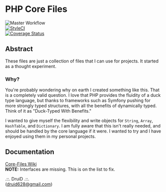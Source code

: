 # PHP Core Files
![Master Workflow](https://github.com/PHP-Alchemist/coreFiles/actions/workflows/php.yml/badge.svg)  
[![StyleCI](https://github.styleci.io/repos/283579344/shield?branch=master)](https://github.styleci.io/repos/283579344?branch=master)  
[![Coverage Status](https://coveralls.io/repos/github/PHP-Alchemist/coreFiles/badge.svg?branch=develop)](https://coveralls.io/github/PHP-Alchemist/coreFiles?branch=develop)

##  Abstract

These files are just a collection of files that I can use for projects. It started as a thought experiment. 

### Why?

You're probably wondering why on earth I created something like this. That is a completely valid question. I love that
PHP provides the fluidity of a duck type language, but thanks to frameworks such as Symfony pushing for more strongly 
typed structures, with all the benefits of dynamically typed. Think of it as "Duck-Typed With Benefits."

I wanted to give myself the flexibility and write objects for `String`, `Array`, `HashTable`, and `Dictionary`. I am 
fully aware that this isn't really needed, and should be handled by the core language if it were. I wanted to try and I 
have enjoyed using them in my personal projects.

## Documentation
[Core-Files Wiki](https://github.com/PHP-Alchemist/coreFiles/wiki)  
**NOTE:** Interfaces are missing. This is on the list to fix.

.::. DruiD .::.  
(druid628@gmail.com)  
